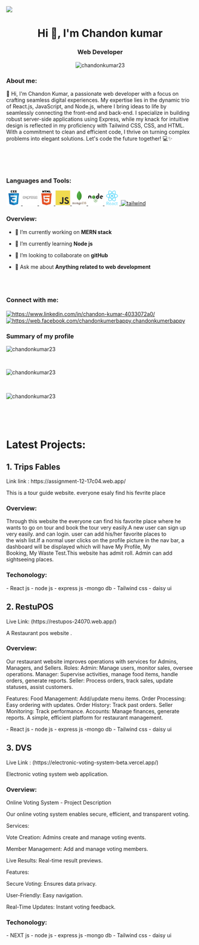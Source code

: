 <img align="center" src="https://i.postimg.cc/BnFfzZm1/Chandon-kumar-10.png  width=800"/>

<h1 align="center">Hi 👋, I'm Chandon kumar</h1>
<h3 align="center">Web Developer</h3>

<p align="center"> <img src="[https://komarev.com/ghpvc/?username=chandonkumar23&label=Profile%20views&color=0e75b6&style=flat](https://i.ibb.co/PspD1XKn/Online.png)" alt="chandonkumar23" /> </p>


<h3 align="left"> About me:</h3>

<p>👋 Hi, I'm Chandon Kumar, a passionate web developer with a focus on crafting seamless digital experiences. My expertise lies in the dynamic trio of React.js, JavaScript, and Node.js, where I bring ideas to life by seamlessly connecting the front-end and back-end. I specialize in building robust server-side applications using Express, while my knack for intuitive design is reflected in my proficiency with Tailwind CSS, CSS, and HTML. With a commitment to clean and efficient code, I thrive on turning complex problems into elegant solutions. Let's code the future together! 💻✨</p>
</br>
</br>
</br>
<h3 align="left">Languages and Tools:</h3>
<p align="left"> <a href="https://www.w3schools.com/css/" target="_blank" rel="noreferrer"> <img src="https://raw.githubusercontent.com/devicons/devicon/master/icons/css3/css3-original-wordmark.svg" alt="css3" width="40" height="40"/> </a> <a href="https://expressjs.com" target="_blank" rel="noreferrer"> <img src="https://raw.githubusercontent.com/devicons/devicon/master/icons/express/express-original-wordmark.svg" alt="express" width="40" height="40"/> </a> <a href="https://www.w3.org/html/" target="_blank" rel="noreferrer"> <img src="https://raw.githubusercontent.com/devicons/devicon/master/icons/html5/html5-original-wordmark.svg" alt="html5" width="40" height="40"/> </a> <a href="https://developer.mozilla.org/en-US/docs/Web/JavaScript" target="_blank" rel="noreferrer"> <img src="https://raw.githubusercontent.com/devicons/devicon/master/icons/javascript/javascript-original.svg" alt="javascript" width="40" height="40"/> </a> <a href="https://www.mongodb.com/" target="_blank" rel="noreferrer"> <img src="https://raw.githubusercontent.com/devicons/devicon/master/icons/mongodb/mongodb-original-wordmark.svg" alt="mongodb" width="40" height="40"/> </a> <a href="https://nodejs.org" target="_blank" rel="noreferrer"> <img src="https://raw.githubusercontent.com/devicons/devicon/master/icons/nodejs/nodejs-original-wordmark.svg" alt="nodejs" width="40" height="40"/> </a> <a href="https://reactjs.org/" target="_blank" rel="noreferrer"> <img src="https://raw.githubusercontent.com/devicons/devicon/master/icons/react/react-original-wordmark.svg" alt="react" width="40" height="40"/> </a> <a href="https://tailwindcss.com/" target="_blank" rel="noreferrer"> <img src="https://www.vectorlogo.zone/logos/tailwindcss/tailwindcss-icon.svg" alt="tailwind" width="40" height="40"/> </a> </p>

<h3 align="left"> Overview:</h3>

- 🔭 I’m currently working on **MERN stack**

- 🌱 I’m currently learning **Node js**

- 👯 I’m looking to collaborate on **gitHub**

- 💬 Ask me about **Anything related to web development**
</br>
</br>
<div> </div>
<h3 align="left">Connect with me:</h3>
<p align="left">
<a href="https://linkedin.com/in/https://www.linkedin.com/in/chandon-kumar-4033072a0/" target="blank"><img align="center" src="https://raw.githubusercontent.com/rahuldkjain/github-profile-readme-generator/master/src/images/icons/Social/linked-in-alt.svg" alt="https://www.linkedin.com/in/chandon-kumar-4033072a0/" height="30" width="40" /></a>
<a href="https://fb.com/https://web.facebook.com/chandonkumerbappy.chandonkumerbappy" target="blank"><img align="center" src="https://raw.githubusercontent.com/rahuldkjain/github-profile-readme-generator/master/src/images/icons/Social/facebook.svg" alt="https://web.facebook.com/chandonkumerbappy.chandonkumerbappy" height="30" width="40" /></a>
</p>

<h3 align="left">Summary of my profile</h3>
<p><img align="" src="https://github-readme-stats.vercel.app/api/top-langs?username=chandonkumar23&show_icons=true&locale=en&layout=compact" alt="chandonkumar23" /></p>

</br>
<p>&nbsp;<img align="left" src="https://github-readme-stats.vercel.app/api?username=chandonkumar23&show_icons=true&locale=en" alt="chandonkumar23" /></p>
</br>

<p><img align="center" src="https://github-readme-streak-stats.herokuapp.com/?user=chandonkumar23&" alt="chandonkumar23" /></p>
</br>
</br>
</br>
<h1 align="left">Latest Projects:</h1>

<h2> 1. Trips Fables</h2>
Link link : https://assignment-12-17c04.web.app/

This is a tour guide website. everyone esaly find his fevrite place


<h3 align="left"> Overview:
</h3>
 
Through this website the everyone can find his favorite place where he wants to go on tour and book the tour very easily.A new user can sign up very easily.  and can login.  user can add his/her favorite places to the wish list.If a normal user clicks on the profile picture in the nav bar, a dashboard will be displayed which will have My Profile, My Booking, My Waste Test.This website has admit roll. Admin can add sightseeing places.
 
<h3 align="left"> Techonology:
</h3>
 - React js
 - node js
 - express js
 -mongo db
 - Tailwind css
 - daisy ui



<h2> 2. RestuPOS</h2>
 Live Link: (https://restupos-24070.web.app/)

A Restaurant pos website .


<h3 align="left"> Overview:
</h3>
 
Our restaurant website improves operations with services for Admins, Managers, and Sellers.
Roles:
Admin: Manage users, monitor sales, oversee operations.
Manager: Supervise activities, manage food items, handle orders, generate reports.
Seller: Process orders, track sales, update statuses, assist customers.

Features:
Food Management: Add/update menu items.
Order Processing: Easy ordering with updates.
Order History: Track past orders.
Seller Monitoring: Track performance.
Accounts: Manage finances, generate reports.
A simple, efficient platform for restaurant management.
</h3>
 - React js
 - node js
 - express js
 -mongo db
 - Tailwind css
 - daisy ui
 
<h2> 3. DVS</h2>
 Live Link : (https://electronic-voting-system-beta.vercel.app/)

Electronic voting system web application.


<h3 align="left"> Overview:
</h3>
 
 Online Voting System - Project Description

Our online voting system enables secure, efficient, and transparent voting.

Services:

Vote Creation: Admins create and manage voting events.

Member Management: Add and manage voting members.

Live Results: Real-time result previews.

Features:

Secure Voting: Ensures data privacy.

User-Friendly: Easy navigation.

Real-Time Updates: Instant voting feedback.

<h3 align="left"> Techonology:
</h3>
 - NEXT js
 - node js
 - express js
 -mongo db
 - Tailwind css
 - daisy ui

